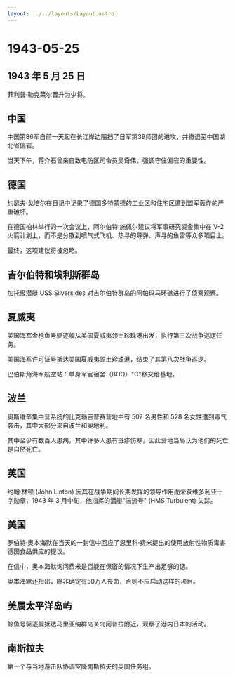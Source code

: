 ```yaml
---
layout: ../../layouts/Layout.astro
---
```


# 1943-05-25

## 1943 年 5 月 25 日

菲利普·勒克莱尔晋升为少将。

## 中国

中国第86军自前一天起在长江岸边阻挡了日军第39师团的进攻，并撤退至中国湖北省偏岩。

当天下午，蒋介石曾亲自致电防区司令员吴奇伟，强调守住偏岩的重要性。

## 德国

约瑟夫·戈培尔在日记中记录了德国多特蒙德的工业区和住宅区遭到盟军轰炸的严重破坏。

在德国柏林举行的一次会议上，阿尔伯特·施佩尔建议将军事研究资金集中在 V-2
火箭计划上，而不是分散到喷气式飞机、热寻的导弹、声寻的鱼雷等众多项目上。

最终，这项建议将被忽略。

## 吉尔伯特和埃利斯群岛

加托级潜艇 USS Silversides 对吉尔伯特群岛的阿帕玛马环礁进行了侦察观察。

## 夏威夷

美国海军金枪鱼号驱逐舰从美国夏威夷领土珍珠港出发，执行第三次战争巡逻任务。

美国海军许可证号抵达美国夏威夷领土珍珠港，结束了其第八次战争巡逻。

巴伯斯角海军航空站：单身军官宿舍（BOQ）"C"移交给基地。

## 波兰

奥斯维辛集中营系统的比克瑙吉普赛营地中有 507 名男性和 528
名女性遭到毒气袭击，其中大部分来自波兰和奥地利。

其中至少有数百人患病，其中许多人患有斑疹伤寒，因此营地当局认为他们的死亡是自然死亡。

## 英国

约翰·林顿 (John Linton)
因其在战争期间长期发挥的领导作用而荣获维多利亚十字勋章，1943 年 3
月中旬，他指挥的潜艇"湍流号" (HMS Turbulent) 失踪。

## 美国

罗伯特·奥本海默在当天的一封信中回应了恩里科·费米提出的使用放射性物质毒害德国食品供应的提议。

在信中，奥本海默询问费米是否能在保密的情况下生产出足够的锶。

奥本海默还指出，除非确定有50万人丧命，否则不应启动这样的项目。

## 美属太平洋岛屿

鲸鱼号驱逐舰抵达马里亚纳群岛关岛阿普拉附近，观察了港内日本的活动。

## 南斯拉夫

第一个与当地游击队协调空降南斯拉夫的英国任务组。